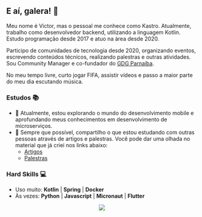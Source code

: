 ## E aí, galera! 👋

Meu nome é Victor, mas o pessoal me conhece como Kastro. Atualmente, trabalho como desenvolvedor backend, utilizando a linguagem Kotlin. Estudo programação desde 2017 e atuo na área desde 2020.

Participo de comunidades de tecnologia desde 2020, organizando eventos, escrevendo conteúdos técnicos, realizando palestras e outras atividades. Sou Community Manager e co-fundador do [GDG Parnaíba](https://gdg.community.dev/gdg-parnaiba/).

No meu tempo livre, curto jogar FIFA, assistir vídeos e passo a maior parte do meu dia escutando música.

### Estudos 📚

- 🌱 Atualmente, estou explorando o mundo do desenvolvimento mobile e aprofundando meus conhecimentos em desenvolvimento de microserviços.
- 💬 Sempre que possível, compartilho o que estou estudando com outras pessoas através de artigos e palestras. Você pode dar uma olhada no material que já criei nos links abaixo:
    - [Artigos](https://dev.to/kastrowalker)
    - [Palestras](https://kastro.dev/palestras.html)

### Hard Skills 💻

- Uso muito: **Kotlin** | **Spring** | **Docker**
- Às vezes: **Python** | **Javascript** | **Micronaut** | **Flutter**

<p align = "center">
  <img src = "https://github-readme-stats.vercel.app/api?username=kastrowalker&show_icons=true&theme=algolia&line_height=27">
</p>

